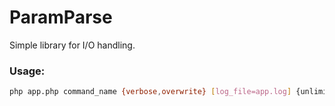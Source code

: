 # ParamParse
Simple library for I/O handling.

### Usage:
```bash
php app.php command_name {verbose,overwrite} [log_file=app.log] {unlimited} [methods={create,update,delete}] [paginate=50] {log}
```
